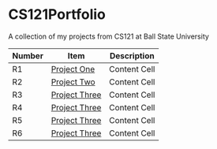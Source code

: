 # CS121Portfolio
A collection of my projects from CS121 at Ball State University

| Number  | Item | Description |
| ------------- | ------------- | ------------- |
| R1  | [Project One](https://github.com/c-dager/CS121Portfolio/tree/master/projectOne) | Content Cell  |
| R2  | [Project Two]() | Content Cell  |
| R3  | [Project Three]()  | Content Cell  |
| R4  | [Project Three]()  | Content Cell  |
| R5  | [Project Three]()  | Content Cell  |
| R6  | [Project Three]()  | Content Cell  |
